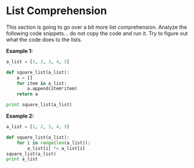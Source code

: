# List Comprehension

This section is going to go over a bit more list comprehension. Analyze the following code snippets... do not copy the code and run it. Try to figure out what the code does to the lists.

**Example 1:**

```py
a_list = [1, 2, 3, 4, 5]

def square_list(a_list):
    a = []
    for item in a_list:
        a.append(item*item)
    return a

print square_list(a_list)
```

**Example 2:**

```py
a_list = [1, 2, 3, 4, 5]

def square_list(a_list):
    for i in range(len(a_list)):
        a_list[i] *= a_list[i]
square_list(a_list)
print a_list
```



